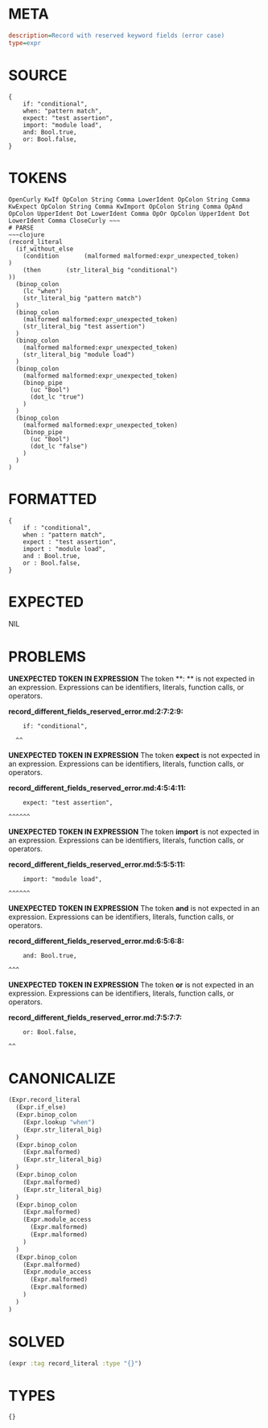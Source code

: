 # META
~~~ini
description=Record with reserved keyword fields (error case)
type=expr
~~~
# SOURCE
~~~roc
{
    if: "conditional",
    when: "pattern match",
    expect: "test assertion",
    import: "module load",
    and: Bool.true,
    or: Bool.false,
}
~~~
# TOKENS
~~~text
OpenCurly KwIf OpColon String Comma LowerIdent OpColon String Comma KwExpect OpColon String Comma KwImport OpColon String Comma OpAnd OpColon UpperIdent Dot LowerIdent Comma OpOr OpColon UpperIdent Dot LowerIdent Comma CloseCurly ~~~
# PARSE
~~~clojure
(record_literal
  (if_without_else
    (condition       (malformed malformed:expr_unexpected_token)
)
    (then       (str_literal_big "conditional")
))
  (binop_colon
    (lc "when")
    (str_literal_big "pattern match")
  )
  (binop_colon
    (malformed malformed:expr_unexpected_token)
    (str_literal_big "test assertion")
  )
  (binop_colon
    (malformed malformed:expr_unexpected_token)
    (str_literal_big "module load")
  )
  (binop_colon
    (malformed malformed:expr_unexpected_token)
    (binop_pipe
      (uc "Bool")
      (dot_lc "true")
    )
  )
  (binop_colon
    (malformed malformed:expr_unexpected_token)
    (binop_pipe
      (uc "Bool")
      (dot_lc "false")
    )
  )
)
~~~
# FORMATTED
~~~roc
{
	if : "conditional",
	when : "pattern match",
	expect : "test assertion",
	import : "module load",
	and : Bool.true,
	or : Bool.false,
}
~~~
# EXPECTED
NIL
# PROBLEMS
**UNEXPECTED TOKEN IN EXPRESSION**
The token **: ** is not expected in an expression.
Expressions can be identifiers, literals, function calls, or operators.

**record_different_fields_reserved_error.md:2:7:2:9:**
```roc
    if: "conditional",
```
      ^^


**UNEXPECTED TOKEN IN EXPRESSION**
The token **expect** is not expected in an expression.
Expressions can be identifiers, literals, function calls, or operators.

**record_different_fields_reserved_error.md:4:5:4:11:**
```roc
    expect: "test assertion",
```
    ^^^^^^


**UNEXPECTED TOKEN IN EXPRESSION**
The token **import** is not expected in an expression.
Expressions can be identifiers, literals, function calls, or operators.

**record_different_fields_reserved_error.md:5:5:5:11:**
```roc
    import: "module load",
```
    ^^^^^^


**UNEXPECTED TOKEN IN EXPRESSION**
The token **and** is not expected in an expression.
Expressions can be identifiers, literals, function calls, or operators.

**record_different_fields_reserved_error.md:6:5:6:8:**
```roc
    and: Bool.true,
```
    ^^^


**UNEXPECTED TOKEN IN EXPRESSION**
The token **or** is not expected in an expression.
Expressions can be identifiers, literals, function calls, or operators.

**record_different_fields_reserved_error.md:7:5:7:7:**
```roc
    or: Bool.false,
```
    ^^


# CANONICALIZE
~~~clojure
(Expr.record_literal
  (Expr.if_else)
  (Expr.binop_colon
    (Expr.lookup "when")
    (Expr.str_literal_big)
  )
  (Expr.binop_colon
    (Expr.malformed)
    (Expr.str_literal_big)
  )
  (Expr.binop_colon
    (Expr.malformed)
    (Expr.str_literal_big)
  )
  (Expr.binop_colon
    (Expr.malformed)
    (Expr.module_access
      (Expr.malformed)
      (Expr.malformed)
    )
  )
  (Expr.binop_colon
    (Expr.malformed)
    (Expr.module_access
      (Expr.malformed)
      (Expr.malformed)
    )
  )
)
~~~
# SOLVED
~~~clojure
(expr :tag record_literal :type "{}")
~~~
# TYPES
~~~roc
{}
~~~

